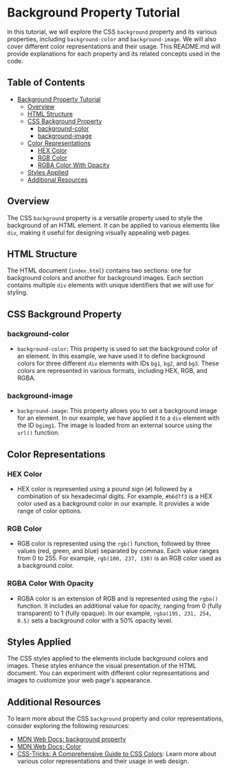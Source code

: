 # Background Property Tutorial

In this tutorial, we will explore the CSS `background` property and its various properties, including `background-color` and `background-image`. We will also cover different color representations and their usage. This README.md will provide explanations for each property and its related concepts used in the code.

## Table of Contents

- [Background Property Tutorial](#background-property-tutorial)
  - [Overview](#overview)
  - [HTML Structure](#html-structure)
  - [CSS Background Property](#css-background-property)
    - [background-color](#background-color)
    - [background-image](#background-image)
  - [Color Representations](#color-representations)
    - [HEX Color](#hex-color)
    - [RGB Color](#rgb-color)
    - [RGBA Color With Opacity](#rgba-color-with-opacity)
  - [Styles Applied](#styles-applied)
  - [Additional Resources](#additional-resources)

## Overview

The CSS `background` property is a versatile property used to style the background of an HTML element. It can be applied to various elements like `div`, making it useful for designing visually appealing web pages.

## HTML Structure

The HTML document (`index.html`) contains two sections: one for background colors and another for background images. Each section contains multiple `div` elements with unique identifiers that we will use for styling.

## CSS Background Property

### background-color

- `background-color`: This property is used to set the background color of an element. In this example, we have used it to define background colors for three different `div` elements with IDs `bg1`, `bg2`, and `bg3`. These colors are represented in various formats, including HEX, RGB, and RGBA.

### background-image

- `background-image`: This property allows you to set a background image for an element. In our example, we have applied it to a `div` element with the ID `bgimg1`. The image is loaded from an external source using the `url()` function.

## Color Representations

### HEX Color

- HEX color is represented using a pound sign (`#`) followed by a combination of six hexadecimal digits. For example, `#b6d7f3` is a HEX color used as a background color in our example. It provides a wide range of color options.

### RGB Color

- RGB color is represented using the `rgb()` function, followed by three values (red, green, and blue) separated by commas. Each value ranges from 0 to 255. For example, `rgb(100, 237, 130)` is an RGB color used as a background color.

### RGBA Color With Opacity

- RGBA color is an extension of RGB and is represented using the `rgba()` function. It includes an additional value for opacity, ranging from 0 (fully transparent) to 1 (fully opaque). In our example, `rgba(195, 231, 254, 0.5)` sets a background color with a 50% opacity level.

## Styles Applied

The CSS styles applied to the elements include background colors and images. These styles enhance the visual presentation of the HTML document. You can experiment with different color representations and images to customize your web page's appearance.

## Additional Resources

To learn more about the CSS `background` property and color representations, consider exploring the following resources:

- [MDN Web Docs: background property](https://developer.mozilla.org/en-US/docs/Web/CSS/background)
- [MDN Web Docs: Color](https://developer.mozilla.org/en-US/docs/Web/CSS/color)
- [CSS-Tricks: A Comprehensive Guide to CSS Colors](https://css-tricks.com/a-comprehensive-guide-to-different-colors-in-web-design/): Learn more about various color representations and their usage in web design.

